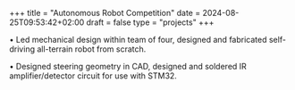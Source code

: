 +++
title = "Autonomous Robot Competition"
date = 2024-08-25T09:53:42+02:00
draft = false
type = "projects"
+++

• Led mechanical design within team of four, designed and fabricated self-driving all-terrain robot from scratch.

• Designed steering geometry in CAD, designed and soldered IR amplifier/detector circuit for use with STM32.